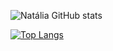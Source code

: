 
![Natália GitHub stats](https://github-readme-stats.vercel.app/api?username=httpnatalia&show_icons=true&theme=dracula)

[![Top Langs](https://github-readme-stats.vercel.app/api/top-langs/?username=httpnatalia&layout=compact)](https://github.com/httpnatalia/github-readme-stats)
